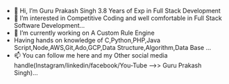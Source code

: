 - 👋 Hi, I’m Guru Prakash Singh 3.8 Years of Exp in Full Stack Development
- 👀 I’m interested in Competitive Coding and well comfortable in Full Stack Software Development...
- 🌱 I’m currently working on A Custom Rule Engine
- Having hands on knowledge of C,Python,PHP,Java Script,Node,AWS,Git,Ado,GCP,Data Structure,Algorithm,Data Base ...
- 📫 You can follow me here and my Other social media handle(Instagram/linkedin/facebook/You-Tube -->> Guru Prakash Singh)...

<!---
singhguruprakash/singhguruprakash is a ✨ special ✨ repository because its `README.md` (this file) appears on your GitHub profile.
You can click the Preview link to take a look at your changes.
--->
